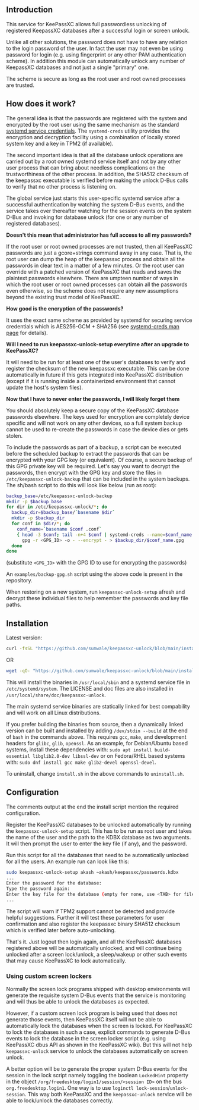 ## Introduction

This service for KeePassXC allows full passwordless unlocking of registered KeepassXC
databases after a successful login or screen unlock.

Unlike all other solutions, the password does not have to have any relation to the
login password of the user. In fact the user may not even be using password for login
(e.g. using fingerprint or any other PAM authentication scheme). In addition this
module can automatically unlock any number of KeepassXC databases and not just a single
"primary" one.

The scheme is secure as long as the root user and root owned processes are trusted.


## How does it work?

The general idea is that the passwords are registered with the system and encrypted
by the root user using the same mechanism as the standard [systemd service credentials](
https://systemd.io/CREDENTIALS). The `systemd-creds` utility provides the encryption and
decryption facility using a combination of locally stored system key and a key in TPM2
(if available).

The second important idea is that all the database unlock operations are carried out by
a root owned systemd service itself and not by any other user process that can bring
about needless complications on the trustworthiness of the other process. In addition,
the SHA512 checksum of the keepassxc executable is verified before making the unlock
D-Bus calls to verify that no other process is listening on.

The global service just starts this user-specific systemd service after a successful
authentication by watching the system D-Bus events, and the service takes over
thereafter watching for the session events on the system D-Bus and invoking for database
unlock (for one or any number of registered databases).

**Doesn't this mean that administrator has full access to all my passwords?**

If the root user or root owned processes are not trusted, then all KeePassXC passwords
are just a gcore+strings command away in any case. That is, the root user can dump the
heap of the keepassxc process and obtain all the passwords in clear text in a matter
of a few minutes. Or the root user can override with a patched version of KeePassXC
that reads and saves the plaintext passwords elsewhere. There are umpteen number of ways
in which the root user or root owned processes can obtain all the passwords even
otherwise, so the scheme does not require any new assumptions beyond the existing trust
model of KeePassXC.

**How good is the encryption of the passwords?**

It uses the exact same scheme as provided by systemd for securing service credentials
which is AES256-GCM + SHA256 (see [systemd-creds man page](https://www.man7.org/linux/man-pages//man1/systemd-creds.1.html)
    for details).

**Will I need to run keepassxc-unlock-setup everytime after an upgrade to KeePassXC?**

It will need to be run for at least one of the user's databases to verify and register
the checksum of the new keepassxc executable. This can be done automatically in future
if this gets integrated into KeePassXC distribution (except if it is running inside
    a containerized environment that cannot update the host's system files).

**Now that I have to never enter the passwords, I will likely forget them**

You should absolutely keep a secure copy of the KeePassXC database passwords elsewhere.
The keys used for encryption are completely device specific and will not work on any
other devices, so a full system backup cannot be used to re-create the passwords
in case the device dies or gets stolen.

To include the passwords as part of a backup, a script can be executed before the
scheduled backup to extract the passwords that can be encrypted with your GPG key
(or equivalent). Of course, a secure backup of this GPG private key will be required.
Let's say you want to decrypt the passwords, then encrypt with the GPG key and store
the files in `/etc/keepassxc-unlock-backup` that can be included in the system backups.
The sh/bash script to do this will look like below (run as root):

```sh
backup_base=/etc/keepassxc-unlock-backup
mkdir -p $backup_base
for dir in /etc/keepassxc-unlock/*; do
  backup_dir=$backup_base/`basename $dir`
  mkdir -p $backup_dir
  for conf in $dir/*; do
    conf_name=`basename $conf .conf`
    { head -3 $conf; tail -n+4 $conf | systemd-creds --name=$conf_name decrypt - -; } | \
      gpg -r <GPG_ID> -o - --encrypt - > $backup_dir/$conf_name.gpg
  done
done
```
(substitute `<GPG_ID>` with the GPG ID to use for encrypting the passwords)

An `examples/backup-gpg.sh` script using the above code is present in the repository.

When restoring on a new system, run `keepassxc-unlock-setup` afresh and decrypt these
individual files to help remember the passwords and key file paths.


## Installation

Latest version:

```sh
curl -fsSL "https://github.com/sumwale/keepassxc-unlock/blob/main/install.sh?raw=true" | bash
```

OR

```sh
wget -qO- "https://github.com/sumwale/keepassxc-unlock/blob/main/install.sh?raw=true" | bash
```

This will install the binaries in `/usr/local/sbin` and a systemd service file in
`/etc/systemd/system`. The LICENSE and doc files are also installed in
`/usr/local/share/doc/keepassxc-unlock`.

The main systemd service binaries are statically linked for best compability and will
work on all Linux distributions.

If you prefer building the binaries from source, then a dynamically linked version can be
built and installed by adding `/dev/stdin --build` at the end of `bash` in the commands above.
This requires `gcc`, `make`, and development headers for `glibc`, `glib`, `openssl`.
As an example, for Debian/Ubuntu based systems, install these dependencies with:
`sudo apt install build-essential libglib2.0-dev libssl-dev` or on Fedora/RHEL based
systems with: `sudo dnf install gcc make glib2-devel openssl-devel`.

To uninstall, change `install.sh` in the above commands to `uninstall.sh`.


## Configuration

The comments output at the end the install script mention the required configuration.

Register the KeePassXC databases to be unlocked automatically by running the
`keepassxc-unlock-setup` script. This has to be run as root user and takes the name
of the user and the path to the KDBX database as two arguments. It will then prompt
the user to enter the key file (if any), and the password.

Run this script for all the databases that need to be automatically unlocked for all
the users. An example run can look like this:

```sh
sudo keepassxc-unlock-setup akash ~akash/keepassxc/passwords.kdbx
...
Enter the password for the database: 
Type the password again: 
Enter the key file for the database (empty for none, use <TAB> for file name completion): 
...

```

The script will warn if TPM2 support cannot be detected and provide helpful suggestions.
Further it will test these parameters for user confirmation and also register the
keepassxc binary SHA512 checksum which is verified later before auto-unlocking.

That's it. Just logout then login again, and all the KeePassXC databases registered
above will be automatically unlocked, and will continue being unlocked after a screen
lock/unlock, a sleep/wakeup or other such events that may cause KeePassXC to lock
automatically.

### Using custom screen lockers

Normally the screen lock programs shipped with desktop environments will generate
the requisite system D-Bus events that the service is monitoring and will thus be
able to unlock the databases as expected.

However, if a custom screen lock program is being used that does not generate those
events, then KeePassXC itself will not be able to automatically lock the databases
when the screen is locked. For KeePassXC to lock the databases in such a case, explicit
commands to generate D-Bus events to lock the database in the screen locker script
(e.g. using KeePassXC dbus API as shown in the KeePassXC wiki). But this will not help
`keepassxc-unlock` service to unlock the databases automatically on screen unlock.

A better option will be to generate the proper system D-Bus events for the session
in the lock script namely toggling the boolean `LockedHint` property in the object
`/org/freedesktop/login1/session/<session ID>` on the bus `org.freedesktop.login1`.
One way is to use `loginctl lock-session`/`unlock-session`. This way both KeePassXC
and the `keepassxc-unlock` service will be able to lock/unlock the databases correctly.
